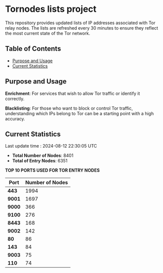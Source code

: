 # Tornodes lists project

This repository provides updated lists of IP addresses associated with Tor relay nodes. The lists are refreshed every 30 minutes to ensure they reflect the most current state of the Tor network.

## Table of Contents

- [Purpose and Usage](#purpose-and-usage)
- [Current Statistics](#current-statistics)


## Purpose and Usage

**Enrichment**: For services that wish to allow Tor traffic or identify it correctly.

**Blacklisting**: For those who want to block or control Tor traffic, understanding which IPs belong to Tor can be a starting point with a high accuracy.

## Current Statistics

Last update time : 2024-08-12 22:30:05 UTC

- **Total Number of Nodes**: 8401
- **Total of Entry Nodes**: 6351

**TOP 10 PORTS USED FOR TOR ENTRY NODES**

| **Port** | **Number of Nodes** |
|------|-----------------|
| **443**   | 1994  |
| **9001**   | 1697  |
| **9000**   | 366  |
| **9100**   | 276  |
| **8443**   | 168  |
| **9002**   | 142  |
| **80**   | 86  |
| **143**   | 84  |
| **9003**   | 75  |
| **110**   | 74  |


